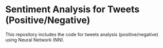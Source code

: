# Sentiment Analysis for Tweets (Positive/Negative)  
This repository includes the code for tweets analysis (positive/negative) using Neural Network (NN). 



